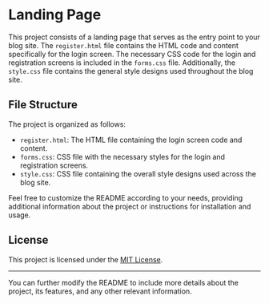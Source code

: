 # Landing Page

This project consists of a landing page that serves as the entry point to your blog site. The `register.html` file contains the HTML code and content specifically for the login screen. The necessary CSS code for the login and registration screens is included in the `forms.css` file. Additionally, the `style.css` file contains the general style designs used throughout the blog site.

## File Structure

The project is organized as follows:

- `register.html`: The HTML file containing the login screen code and content.
- `forms.css`: CSS file with the necessary styles for the login and registration screens.
- `style.css`: CSS file containing the overall style designs used across the blog site.

Feel free to customize the README according to your needs, providing additional information about the project or instructions for installation and usage.

## License

This project is licensed under the [MIT License](LICENSE).

---

You can further modify the README to include more details about the project, its features, and any other relevant information.
